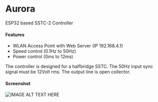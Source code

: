 # Aurora
ESP32 based SSTC-2 Controller
#### Features
* WLAN Access Point with Web Server (IP 192.168.4.1)
* Speed control (0.1Hz to 50Hz)
* Power control (0ms to 12ms)

The controller is designed for a halfbridge SSTC. The 50Hz input sync signal must be 12Volt rms. The output line is open collector.
#### Screenshot
![IMAGE ALT TEXT HERE](https://www.dorstel.de/github/Aurora_v1.png)
